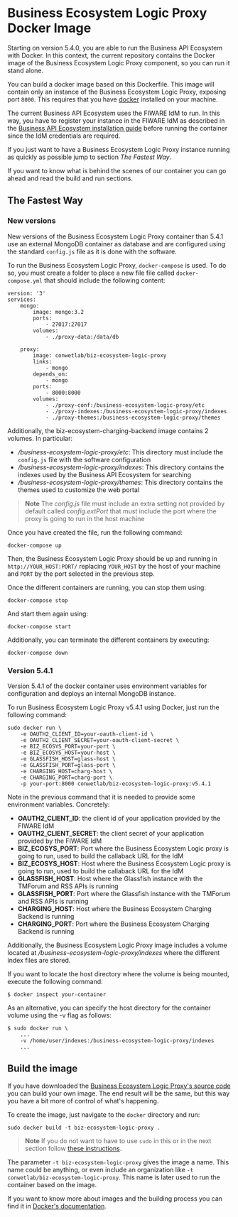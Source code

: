 # Business Ecosystem Logic Proxy Docker Image

Starting on version 5.4.0, you are able to run the Business API Ecosystem with Docker. In this context, the current repository contains the Docker image of the Business Ecosystem Logic Proxy component, so you can run it stand alone.

You can build a docker image based on this Dockerfile. This image will contain only an instance of the Business Ecosystem Logic Proxy, exposing port `8000`. This requires that you have [docker](https://docs.docker.com/installation/) installed on your machine.

The current Business API Ecosystem uses the FIWARE IdM to run. In this way, you have to register your instance in the FIWARE IdM as described in the [Business API Ecosystem installation guide](http://business-api-ecosystem.readthedocs.io/en/latest/installation-administration-guide.html#configuring-the-logic-proxy) before running the container since the IdM credentials are required.

If you just want to have a Business Ecosystem Logic Proxy instance running as quickly as possible jump to section *The Fastest Way*.

If you want to know what is behind the scenes of our container you can go ahead and read the build and run sections.

## The Fastest Way

### New versions

New versions of the Business Ecosystem Logic Proxy container than 5.4.1 use an external MongoDB container as database and are
configured using the standard `config.js` file as it is done with the software.

To run the Business Ecosystem Logic Proxy, `docker-compose` is used. To do so, you must create a folder to place a
new file file called `docker-compose.yml` that should include the following content:

```
version: '3'
services:
    mongo:
        image: mongo:3.2
        ports:
            - 27017:27017
        volumes:
            - ./proxy-data:/data/db

    proxy:
        image: conwetlab/biz-ecosystem-logic-proxy
        links:
            - mongo
        depends_on:
            - mongo
        ports:
            - 8000:8000
        volumes:
            - ./proxy-conf:/business-ecosystem-logic-proxy/etc
            - ./proxy-indexes:/business-ecosystem-logic-proxy/indexes
            - ./proxy-themes:/business-ecosystem-logic-proxy/themes
```


Additionally, the biz-ecosystem-charging-backend image contains 2 volumes. In particular:
* */business-ecosystem-logic-proxy/etc*: This directory must include the `config.js` file with the software configuration
* */business-ecosystem-logic-proxy/indexes*: This directory contains the indexes used by the Business API Ecosystem for searching
* */business-ecosystem-logic-proxy/themes*: This directory contains the themes used to customize the web portal

> **Note**
> The *config.js* file must include an extra setting not provided by default called *config.extPort* that must include the port where the proxy is going to run in the host machine

Once you have created the file, run the following command:

```
docker-compose up
```

Then, the Business Ecosystem Logic Proxy should be up and running in `http://YOUR_HOST:PORT/` replacing `YOUR_HOST` by the host of your machine and `PORT` by the port selected in the previous step.

Once the different containers are running, you can stop them using:

```
docker-compose stop
```

And start them again using:

```
docker-compose start
```

Additionally, you can terminate the different containers by executing:

```
docker-compose down
```

### Version 5.4.1

Version 5.4.1 of the docker container uses environment variables for configuration and deploys an internal MongoDB instance.

To run Business Ecosystem Logic Proxy v5.4.1 using Docker, just run the following command:

```
sudo docker run \
    -e OAUTH2_CLIENT_ID=your-oauth-client-id \
    -e OAUTH2_CLIENT_SECRET=your-oauth-client-secret \
    -e BIZ_ECOSYS_PORT=your-port \
    -e BIZ_ECOSYS_HOST=your-host \
    -e GLASSFISH_HOST=glass-host \
    -e GLASSFISH_PORT=glass-port \
    -e CHARGING_HOST=charg-host \
    -e CHARGING_PORT=charg-port \
    -p your-port:8000 conwetlab/biz-ecosystem-logic-proxy:v5.4.1
```

Note in the previous command that it is needed to provide some environment variables. Concretely:

* **OAUTH2_CLIENT_ID**: the client id of your application provided  by the FIWARE IdM
* **OAUTH2_CLIENT_SECRET**: the client secret of your application provided  by the FIWARE IdM
* **BIZ_ECOSYS_PORT**: Port where the Business Ecosystem Logic proxy is going to run, used to build the callaback URL for the IdM
* **BIZ_ECOSYS_HOST**: Host where the Business Ecosystem Logic proxy is going to run,  used to build the callaback URL for the IdM
* **GLASSFISH_HOST**: Host where the Glassfish instance with the TMForum and RSS APIs is running
* **GLASSFISH_PORT**: Port where the Glassfish instance with the TMForum and RSS APIs is running
* **CHARGING_HOST**: Host where the Business Ecosystem Charging Backend is running
* **CHARGING_PORT**: Port where the Business Ecosystem Charging Backend is running

Additionally, the Business Ecosystem Logic Proxy image includes a volume located at */business-ecosystem-logic-proxy/indexes* where the different index files are stored.

If you want to locate the host directory where the volume is being mounted, execute the following command:
```
$ docker inspect your-container
```

As an alternative, you can specify the host directory for the container volume using the -v flag as follows:
```
$ sudo docker run \
    ...
    -v /home/user/indexes:/business-ecosystem-logic-proxy/indexes
    ...
```

## Build the image

If you have downloaded the [Business Ecosystem Logic Proxy's source code](https://github.com/FIWARE-TMForum/business-ecosystem-logic-proxy) you can build your own image. The end result will be the same, but this way you have a bit more of control of what's happening.

To create the image, just navigate to the `docker` directory and run:

    sudo docker build -t biz-ecosystem-logic-proxy .

> **Note**
> If you do not want to have to use `sudo` in this or in the next section follow [these instructions](http://askubuntu.com/questions/477551/how-can-i-use-docker-without-sudo).


The parameter `-t biz-ecosystem-logic-proxy` gives the image a name. This name could be anything, or even include an organization like `-t conwetlab/biz-ecosystem-logic-proxy`. This name is later used to run the container based on the image.

If you want to know more about images and the building process you can find it in [Docker's documentation](https://docs.docker.com/userguide/dockerimages/).

